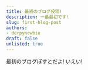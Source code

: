 ```yaml
---
title: 最初のブログ投稿!
description: 一番最初です!
slug: first-blog-post
authors:
- derpynewbie
draft: false
unlisted: true
---
```


最初のブログぽすとだよ! いえい!
